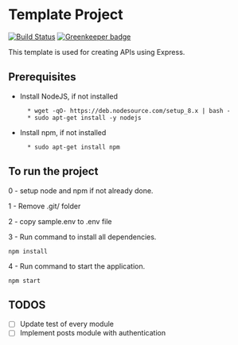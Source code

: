 # Template Project

[![Build Status](https://travis-ci.com/vijaykrishnavanshi/express-boilerplate.svg?branch=master)](https://travis-ci.com/vijaykrishnavanshi/express-boilerplate) [![Greenkeeper badge](https://badges.greenkeeper.io/vijaykrishnavanshi/express-boilerplate.svg)](https://greenkeeper.io/)

This template is used for creating APIs using Express.

## Prerequisites

* Install NodeJS, if not installed

        * wget -qO- https://deb.nodesource.com/setup_8.x | bash -
        * sudo apt-get install -y nodejs

* Install npm, if not installed

        * sudo apt-get install npm

## To run the project

0 - setup node and npm if not already done.

1 - Remove .git/ folder

2 - copy sample.env to .env file

3 - Run command to install all dependencies.

```closure
npm install
```

4 - Run command to start the application.

```closure
npm start
```

## TODOS
- [ ] Update test of every module
- [ ] Implement posts module with authentication
